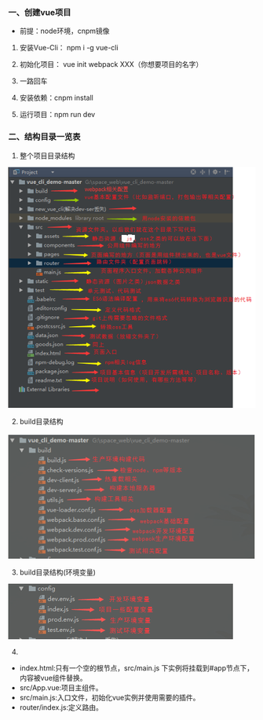 ### 一、创建vue项目

* 前提：node环境，cnpm镜像

1. 安装Vue-Cli：    npm i -g vue-cli

2. 初始化项目： vue init webpack XXX（你想要项目的名字）

3. 一路回车

4. 安装依赖：cnpm install

5. 运行项目：npm run dev

### 二、结构目录一览表

1. 整个项目目录结构
<img src="proImgs/1.png">

2. build目录结构
<img src="proImgs/build.png">

3. build目录结构(环境变量)
<img src="proImgs/config.png">

4. 
* index.html:只有一个空的根节点，src/main.js 下实例将挂载到#app节点下，内容被vue组件替换。
* src/App.vue:项目主组件。
* src/main.js:入口文件，初始化vue实例并使用需要的插件。
* router/index.js:定义路由。